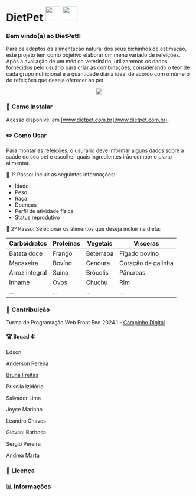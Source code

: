 # DietPet <img src="https://images.emojiterra.com/google/android-11/512px/1f436.png" width="40px" height="40px"> <img src="https://emojitool.com/img/joypixels/7.0/green-salad-2516.png" width="40px" height="40px">

### Bem vindo(a) ao DietPet!!

Para os adeptos da alimentação natural dos seus bichinhos de estimação, este projeto tem como objetivo elaborar um menu variado de refeições. Após a avaliação de um médico veterinário, utilizaremos os dados fornecidos pelo usuário para criar as combinações, considerando o teor de cada grupo nutricional e a quantidade diária ideal de acordo com o número de refeições que deseja oferecer ao pet.

   <center><img src="https://j.gifs.com/y3jR7Z.gif"></center>
   

### 📲 Como Instalar 

Acesso disponível em [www.dietpet.com.br](www.dietpet.com.br).

### ✏️ Como Usar 

Para montar as refeições, o usurário deve informar alguns dados sobre a saúde do seu pet e escolher quais ingredientes irão compor o plano alimentar.

📌 1º Passo: Incluir as seguintes informações:

- Idade
- Peso
- Raça
- Doenças
- Perfil de atividade física
- Status reprodutivo

📌 2º Passo: Selecionar os alimentos que deseja incluir na dieta:

Carboidratos | Proteínas | Vegetais | Vísceras 
-------------|-----------|---------| ---------
Batata doce | Frango | Beterraba | Fígado bovino
Macaxeira | Bovíno | Cenoura | Coração de galinha
Arroz integral | Suíno | Brócolis | Pâncreas
Inhame | Ovos |  Chuchu | Rim
... | ... | ... | ...


### 🤝 Contribuição

Turma de Programação Web Front End 2024.1 - [Campinho Digital](https://www.campinhodigital.org/)

#### 🏆 Squad 4:

Edson
    
[Anderson Pereira](https://www.linkedin.com/in/anderson-faria-04a0382a5/)

[Bruna Freitas](https://www.linkedin.com/in/bruna-rodrigues-freitas)
    
Priscila Izidório
    
Salvador Lima
    
Joyce Marinho
    
Leandro Chaves
    
Giovani Barbosa
    
Sergio Pereira
    
[Andrea Marta](https://www.linkedin.com/in/dea-santos-dev/)

### 📜 Licença 

### 📊 Informações
